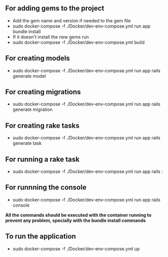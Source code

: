 ## For adding gems to the project
- Add the gem name and version if needed to the gem file
- sudo docker-compose -f ./Docker/dev-env-compose.yml run app bundle install
- If it doesn't install the new gems run
- sudo docker-compose -f ./Docker/dev-env-compose.yml build

## For creating models
- sudo docker-compose -f ./Docker/dev-env-compose.yml run app rails generate model <model name>

## For creating migrations
- sudo docker-compose -f ./Docker/dev-env-compose.yml run app rails generate migration <migration name>

## For creating rake tasks
- sudo docker-compose -f ./Docker/dev-env-compose.yml run app rails generate task <task namespace> <task name>

## For running a rake task
- sudo docker-compose -f ./Docker/dev-env-compose.yml run app rails <task namespace>:<task name>

## For runnning the console
- sudo docker-compose -f ./Docker/dev-env-compose.yml run app rails console

**All the commands should be executed with the container running to prevent any problem, specially with the bundle install commands**

## To run the application
- sudo docker-compose -f ./Docker/dev-env-compose.yml up

